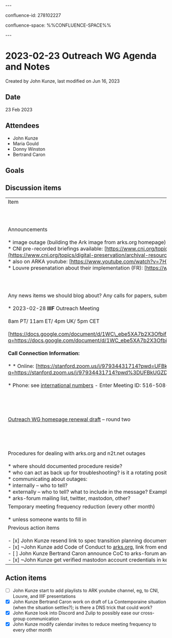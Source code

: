 \---

confluence-id: 278102227

confluence-space: %%CONFLUENCE-SPACE%%

\---

2023-02-23 Outreach WG Agenda and Notes
=======================================

Created by John Kunze, last modified on Jun 16, 2023

Date
----

23 Feb 2023

Attendees
---------

*   John Kunze 
*   Maria Gould 
*   Donny Winston 
*   Bertrand Caron 

Goals
-----

Discussion items
----------------

|     |     |     |
| --- | --- | --- |
| Item | Who | Notes |
| Announcements<br><br>*   image outage (building the Ark image from arks.org homepage)<br>*   CNI pre-recorded briefings available: [https://www.cni.org/topics/digital-preservation/archival-resource-key-ark-persistent-identifiers-come-of-age](https://www.cni.org/topics/digital-preservation/archival-resource-key-ark-persistent-identifiers-come-of-age)<br>    *   also on ARKA youtube: [https://www.youtube.com/watch?v=7HYYR0tGGcw](https://www.youtube.com/watch?v=7HYYR0tGGcw&t=526s)<br>*   Louvre presenatation about their implementation (FR): [https://www.youtube.com/watch?v=oYC3HHsb0Ks](https://www.youtube.com/watch?v=oYC3HHsb0Ks) |     | bc: broken link issue is still being investigated at BNF<br><br>jk: wordpress has built-in link checker.<br><br>dw: alternative we may use as a static site: [https://wummel.github.io/linkchecker/](https://wummel.github.io/linkchecker/)<br><br>mg: we can and should add other extant videos on youtube to the ARKA channel |
| Any news items we should blog about? Any calls for papers, submission deadlines, upcoming meetings we should note? Please add to [Calendar of events](Calendar-of-events_208341505.html).<br><br>*   2023-02-28 **IIIF** Outreach Meeting<br><br>8am PT/ 11am ET/ 4pm UK/ 5pm CET<br><br>[https://docs.google.com/document/d/1WC\_ebe5XA7b2X3Ofbif0lYCxsOfQdensQqikVxi7SGE/edit#](https://www.google.com/url?q=https://docs.google.com/document/d/1WC_ebe5XA7b2X3Ofbif0lYCxsOfQdensQqikVxi7SGE/edit%23&sa=D&source=calendar&usd=2&usg=AOvVaw0rTSIq2xL2cGjWuaUpK8cI)<br><br>**Call Connection Information:**<br><br>*   *   Online: [https://stanford.zoom.us/j/97934431714?pwd=UFBkUGZDaHZqaDcvK2ZsVE1MZys5UT09](https://www.google.com/url?q=https://stanford.zoom.us/j/97934431714?pwd%3DUFBkUGZDaHZqaDcvK2ZsVE1MZys5UT09&sa=D&source=calendar&usd=2&usg=AOvVaw1g_25yW8Elu59FZ3ZSohaw) <br>        <br>    *   Phone: see [international numbers](https://www.google.com/url?q=https://zoom.us/zoomconference&sa=D&source=calendar&usd=2&usg=AOvVaw3tHFONUudelFG12yg4omOW) - Enter Meeting ID: 516-508-535, Participant ID: # |     | bc: La Contemporaine willing to have blog post written about their situation. John Kunze to work on draft with Bertrand Caron <br><br>jak: planning to join IIIF outreach calls. Perhaps Julien Antoine Raemy will attend as well but not sure. |
| [Outreach WG homepage renewal draft](https://docs.google.com/document/d/1TeUpm8fgztDOznVSB0_we29hKTgDnM3nOU4VWQdwheA/edit?usp=sharing) – round two |     | Revisions to be continued<br><br>mg and bc: open to using Discord, good to have a non-email-based discussion  <br>mg: prefer Slack, but free version has limitations  <br>dw: me too; we could investigate Zulip and Discord |
| Procedures for dealing with arks.org and n2t.net outages<br><br>*   where should documented procedure reside?<br>*   who can act as back up for troubleshooting? is it a rotating position?<br>*   communicating about outages:<br>    *   internally – who to tell?<br>    *   externally – who to tell? what to include in the message? Example: [the Feb 14-16 outage](https://fosstodon.org/@arks_org/109881654574613189)<br>        *   arks-forum mailing list, twitter, mastodon, other? |     | mg: these are considerations that need to be raised with the advisory group in terms of expectations around personnel resourcing and how service available is communicated |
| Temporary meeting frequency reduction (every other month)<br><br>*   unless someone wants to fill in |     | Group agreed to modified frequency. John Kunze to modify calendar invitation. |
| Previous action items<br><br>- [x] John Kunze resend link to spec transition planning document<br>- [x] ~John Kunze add Code of Conduct to [arks.org](http://arks.org), link from end of first paragraph~<br>- [ ] John Kunze Bertrand Caron announce CoC to arks-forum and french forum<br>- [x] ~John Kunze get verified mastodon account credentials in keybase~ |     | Add detailed changes to spec transition? |

Action items
------------

- [ ] John Kunze start to add playlists to ARK youtube channel, eg, to CNI, Louvre, and IIIF presentations
- [x] John Kunze Bertrand Caron work on draft of La Contemporaine situation (when the situation settles?); is there a DNS trick that could work?
- [x] John Kunze look into Discord and Zulip to possibly ease our cross-group communication
- [x] John Kunze modify calendar invites to reduce meeting frequency to every other month